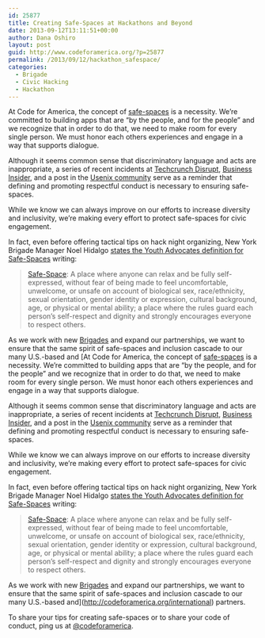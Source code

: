 ```yaml
---
id: 25877
title: Creating Safe-Spaces at Hackathons and Beyond
date: 2013-09-12T13:11:51+00:00
author: Dana Oshiro
layout: post
guid: http://www.codeforamerica.org/?p=25877
permalink: /2013/09/12/hackathon_safespace/
categories:
  - Brigade
  - Civic Hacking
  - Hackathon
---
```

At Code for America, the concept of [safe-spaces](http://en.wikipedia.org/wiki/Safe-space) is a necessity. We&#8217;re committed to building apps that are &#8220;by the people, and for the people&#8221; and we recognize that in order to do that, we need to make room for every single person. We must honor each others experiences and engage in a way that supports dialogue.

Although it seems common sense that discriminatory language and acts are inappropriate, a series of recent incidents at [Techcrunch Disrupt](http://www.dailydot.com/news/techcrunch-hackathon-titstare-sexism/), [Business Insider](http://betabeat.com/2013/09/business-insiders-sexist-cto-has-resigned-but-hes-still-everything-thats-wrong-with-tech/), and a post in the [Usenix community](https://www.usenix.org/blog/my-daughters-high-school-programming-teacher) serve as a reminder that defining and promoting respectful conduct is necessary to ensuring safe-spaces.

While we know we can always improve on our efforts to increase diversity and inclusivity, we&#8217;re making every effort to protect safe-spaces for civic engagement.

In fact, even before offering tactical tips on hack night organizing, New York Brigade Manager Noel Hidalgo [states the Youth Advocates definition for Safe-Spaces](http://www.codeforamerica.org/2013/07/24/brigade-101-how-to-hack-night/) writing:

> [Safe-Space](http://en.wikipedia.org/wiki/Safe-space): A place where anyone can relax and be fully self-expressed, without fear of being made to feel uncomfortable, unwelcome, or unsafe on account of biological sex, race/ethnicity, sexual orientation, gender identity or expression, cultural background, age, or physical or mental ability; a place where the rules guard each person’s self-respect and dignity and strongly encourages everyone to respect others.

As we work with new [Brigades](http://brigade.codeforamerica.org) and expand our partnerships, we want to ensure that the same spirit of safe-spaces and inclusion cascade to our many U.S.-based and [At Code for America, the concept of [safe-spaces](http://en.wikipedia.org/wiki/Safe-space) is a necessity. We&#8217;re committed to building apps that are &#8220;by the people, and for the people&#8221; and we recognize that in order to do that, we need to make room for every single person. We must honor each others experiences and engage in a way that supports dialogue.

Although it seems common sense that discriminatory language and acts are inappropriate, a series of recent incidents at [Techcrunch Disrupt](http://www.dailydot.com/news/techcrunch-hackathon-titstare-sexism/), [Business Insider](http://betabeat.com/2013/09/business-insiders-sexist-cto-has-resigned-but-hes-still-everything-thats-wrong-with-tech/), and a post in the [Usenix community](https://www.usenix.org/blog/my-daughters-high-school-programming-teacher) serve as a reminder that defining and promoting respectful conduct is necessary to ensuring safe-spaces.

While we know we can always improve on our efforts to increase diversity and inclusivity, we&#8217;re making every effort to protect safe-spaces for civic engagement.

In fact, even before offering tactical tips on hack night organizing, New York Brigade Manager Noel Hidalgo [states the Youth Advocates definition for Safe-Spaces](http://www.codeforamerica.org/2013/07/24/brigade-101-how-to-hack-night/) writing:

> [Safe-Space](http://en.wikipedia.org/wiki/Safe-space): A place where anyone can relax and be fully self-expressed, without fear of being made to feel uncomfortable, unwelcome, or unsafe on account of biological sex, race/ethnicity, sexual orientation, gender identity or expression, cultural background, age, or physical or mental ability; a place where the rules guard each person’s self-respect and dignity and strongly encourages everyone to respect others.

As we work with new [Brigades](http://brigade.codeforamerica.org) and expand our partnerships, we want to ensure that the same spirit of safe-spaces and inclusion cascade to our many U.S.-based and](http://codeforamerica.org/international) partners.

To share your tips for creating safe-spaces or to share your code of conduct, ping us at [@codeforamerica](http://twitter.com/codeforamerica).